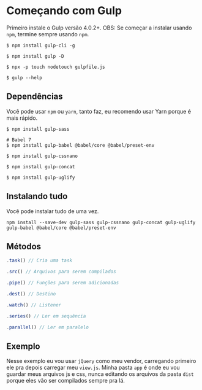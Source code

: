 # Começando com Gulp
Primeiro instale o Gulp versão 4.0.2+.
OBS: Se começar a instalar usando ```npm```, termine sempre usando ```npm```.
```
$ npm install gulp-cli -g
```
```
$ npm install gulp -D
```
```
$ npx -p touch nodetouch gulpfile.js
```
```
$ gulp --help
```

## Dependências

Você pode usar `npm` ou `yarn`, tanto faz, eu recomendo usar Yarn porque é mais rápido.
```
$ npm install gulp-sass
```
```
# Babel 7
$ npm install gulp-babel @babel/core @babel/preset-env
```
```
$ npm install gulp-cssnano
```
```
$ npm install gulp-concat
```
```
$ npm install gulp-uglify
```
## Instalando tudo
Você pode instalar tudo de uma vez.
```
npm install --save-dev gulp-sass gulp-cssnano gulp-concat gulp-uglify gulp-babel @babel/core @babel/preset-env
```

## Métodos

```js 
.task() // Cria uma task
```
```js
.src() // Arquivos para serem compilados
```
```js 
.pipe() // Funções para serem adicionadas
```
```js 
.dest() // Destino
```
```js 
.watch() // Listener
```
```js 
.series() // Ler em sequência
```
```js 
.parallel() // Ler em paralelo
```

## Exemplo
Nesse exemplo eu vou usar ```jQuery``` como meu vendor, carregando primeiro ele pra depois carregar meu ```view.js```.
Minha pasta ```app``` é onde eu vou guardar meus arquivos js e css, nunca editando os arquivos da pasta ```dist``` porque eles vão ser compilados sempre pra lá.

